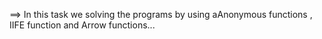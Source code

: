 ==> In this task we solving the programs by using aAnonymous functions , IIFE function 
and Arrow functions...
